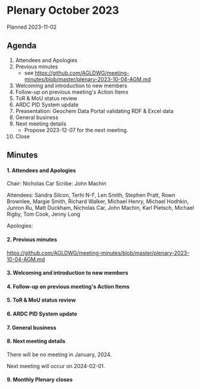 # Plenary October 2023

Planned 2023-11-02

## Agenda

1. Attendees and Apologies
2. Previous minutes
    * see <https://github.com/AGLDWG/meeting-minutes/blob/master/plenary-2023-10-04-AGM.md> 
3. Welcoming and introduction to new members
4. Follow-up on previous meeting's Action Items
5. ToR & MoU status review
6. ARDC PID System update
7. Preasentation: Geochem Data Portal validating RDF & Excel data
9. General business
10. Next meeting details
    * Propose 2023-12-07 for the next meeting.
11. Close 

## Minutes
#### 1. Attendees and Apologies

Chair: Nicholas Car
Scribe: John Machin

Attendees: Sandra Silcon, Terhi N-F, Len Smith, Stephen Pratt, Rown Brownlee, Margie Smith, Richard Walker, Michael Henry, Michael Hodhkin, Junron Ru, Matt Duckham,  Nicholas Car, John Machin, Karl Pietsch, Michael Rigby, Tom Cook, Jenny Long

Apologies: 

#### 2. Previous minutes

<https://github.com/AGLDWG/meeting-minutes/blob/master/plenary-2023-10-04-AGM.md> 

#### 3. Welcoming and introduction to new members

#### 4. Follow-up on previous meeting's Action Items

#### 5. ToR & MoU status review

#### 6. ARDC PID System update

#### 7. General business

#### 8. Next meeting details

There will be no meeting in January, 2024.

Next meeting will occur on 2024-02-01.

#### 9. Monthly Plenary closes
